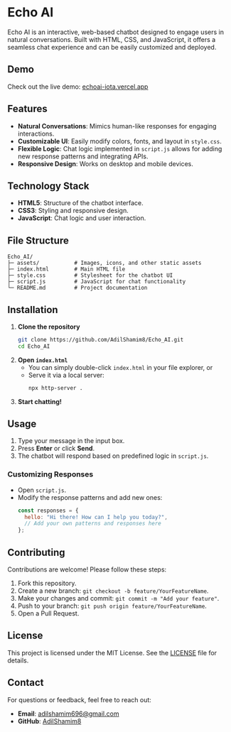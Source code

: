 # Echo AI

Echo AI is an interactive, web-based chatbot designed to engage users in natural conversations. Built with HTML, CSS, and JavaScript, it offers a seamless chat experience and can be easily customized and deployed.

## Demo

Check out the live demo: [echoai-iota.vercel.app](https://echoai-iota.vercel.app)

## Features

- **Natural Conversations**: Mimics human-like responses for engaging interactions.
- **Customizable UI**: Easily modify colors, fonts, and layout in `style.css`.
- **Flexible Logic**: Chat logic implemented in `script.js` allows for adding new response patterns and integrating APIs.
- **Responsive Design**: Works on desktop and mobile devices.

## Technology Stack

- **HTML5**: Structure of the chatbot interface.
- **CSS3**: Styling and responsive design.
- **JavaScript**: Chat logic and user interaction.

## File Structure

```
Echo_AI/
├─ assets/           # Images, icons, and other static assets
├─ index.html        # Main HTML file
├─ style.css         # Stylesheet for the chatbot UI
├─ script.js         # JavaScript for chat functionality
└─ README.md         # Project documentation
```

## Installation

1. **Clone the repository**
   ```bash
   git clone https://github.com/AdilShamim8/Echo_AI.git
   cd Echo_AI
   ```
2. **Open `index.html`**
   - You can simply double-click `index.html` in your file explorer, or
   - Serve it via a local server:
     ```bash
     npx http-server .
     ```
3. **Start chatting!**

## Usage

1. Type your message in the input box.
2. Press **Enter** or click **Send**.
3. The chatbot will respond based on predefined logic in `script.js`.

### Customizing Responses

- Open `script.js`.
- Modify the response patterns and add new ones:
  ```js
  const responses = {
    hello: "Hi there! How can I help you today?",
    // Add your own patterns and responses here
  };
  ```

## Contributing

Contributions are welcome! Please follow these steps:

1. Fork this repository.
2. Create a new branch: `git checkout -b feature/YourFeatureName`.
3. Make your changes and commit: `git commit -m "Add your feature"`.
4. Push to your branch: `git push origin feature/YourFeatureName`.
5. Open a Pull Request.

## License

This project is licensed under the MIT License. See the [LICENSE](LICENSE) file for details.

## Contact

For questions or feedback, feel free to reach out:

- **Email**: adilshamim696@gmail.com
- **GitHub**: [AdilShamim8](https://github.com/AdilShamim8)
